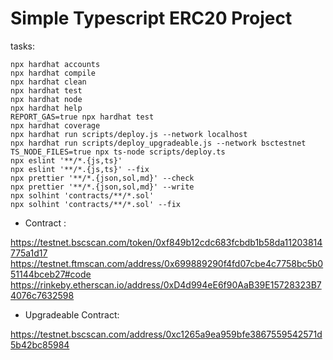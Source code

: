 # Simple Typescript ERC20 Project
tasks:

```shell
npx hardhat accounts
npx hardhat compile
npx hardhat clean
npx hardhat test
npx hardhat node
npx hardhat help
REPORT_GAS=true npx hardhat test
npx hardhat coverage
npx hardhat run scripts/deploy.js --network localhost
npx hardhat run scripts/deploy_upgradeable.js --network bsctestnet
TS_NODE_FILES=true npx ts-node scripts/deploy.ts
npx eslint '**/*.{js,ts}'
npx eslint '**/*.{js,ts}' --fix
npx prettier '**/*.{json,sol,md}' --check
npx prettier '**/*.{json,sol,md}' --write
npx solhint 'contracts/**/*.sol'
npx solhint 'contracts/**/*.sol' --fix
```
* Contract : 

https://testnet.bscscan.com/token/0xf849b12cdc683fcbdb1b58da11203814775a1d17
https://testnet.ftmscan.com/address/0x699889290f4fd07cbe4c7758bc5b051144bceb27#code
https://rinkeby.etherscan.io/address/0xD4d994eE6f90AaB39E15728323B74076c7632598

* Upgradeable Contract:

https://testnet.bscscan.com/address/0xc1265a9ea959bfe3867559542571d5b42bc85984
